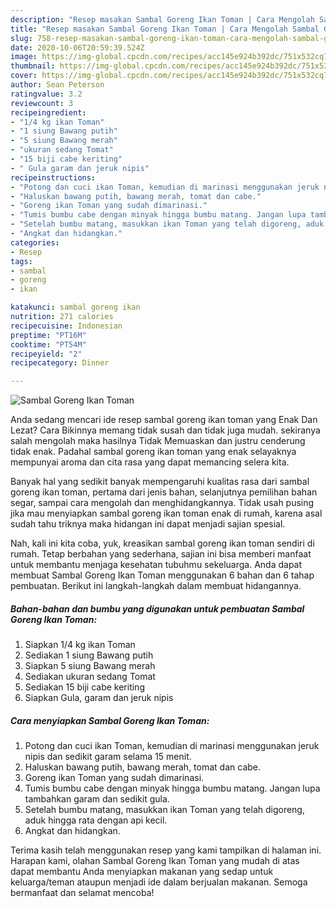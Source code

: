 ```yaml
---
description: "Resep masakan Sambal Goreng Ikan Toman | Cara Mengolah Sambal Goreng Ikan Toman Yang Enak dan Simpel"
title: "Resep masakan Sambal Goreng Ikan Toman | Cara Mengolah Sambal Goreng Ikan Toman Yang Enak dan Simpel"
slug: 758-resep-masakan-sambal-goreng-ikan-toman-cara-mengolah-sambal-goreng-ikan-toman-yang-enak-dan-simpel
date: 2020-10-06T20:59:39.524Z
image: https://img-global.cpcdn.com/recipes/acc145e924b392dc/751x532cq70/sambal-goreng-ikan-toman-foto-resep-utama.jpg
thumbnail: https://img-global.cpcdn.com/recipes/acc145e924b392dc/751x532cq70/sambal-goreng-ikan-toman-foto-resep-utama.jpg
cover: https://img-global.cpcdn.com/recipes/acc145e924b392dc/751x532cq70/sambal-goreng-ikan-toman-foto-resep-utama.jpg
author: Sean Peterson
ratingvalue: 3.2
reviewcount: 3
recipeingredient:
- "1/4 kg ikan Toman"
- "1 siung Bawang putih"
- "5 siung Bawang merah"
- "ukuran sedang Tomat"
- "15 biji cabe keriting"
- " Gula garam dan jeruk nipis"
recipeinstructions:
- "Potong dan cuci ikan Toman, kemudian di marinasi menggunakan jeruk nipis dan sedikit garam selama 15 menit."
- "Haluskan bawang putih, bawang merah, tomat dan cabe."
- "Goreng ikan Toman yang sudah dimarinasi."
- "Tumis bumbu cabe dengan minyak hingga bumbu matang. Jangan lupa tambahkan garam dan sedikit gula."
- "Setelah bumbu matang, masukkan ikan Toman yang telah digoreng, aduk hingga rata dengan api kecil."
- "Angkat dan hidangkan."
categories:
- Resep
tags:
- sambal
- goreng
- ikan

katakunci: sambal goreng ikan 
nutrition: 271 calories
recipecuisine: Indonesian
preptime: "PT16M"
cooktime: "PT54M"
recipeyield: "2"
recipecategory: Dinner

---
```



![Sambal Goreng Ikan Toman](https://img-global.cpcdn.com/recipes/acc145e924b392dc/751x532cq70/sambal-goreng-ikan-toman-foto-resep-utama.jpg)

Anda sedang mencari ide resep sambal goreng ikan toman yang Enak Dan Lezat? Cara Bikinnya memang tidak susah dan tidak juga mudah. sekiranya salah mengolah maka hasilnya Tidak Memuaskan dan justru cenderung tidak enak. Padahal sambal goreng ikan toman yang enak selayaknya mempunyai aroma dan cita rasa yang dapat memancing selera kita.

Banyak hal yang sedikit banyak mempengaruhi kualitas rasa dari sambal goreng ikan toman, pertama dari jenis bahan, selanjutnya pemilihan bahan segar, sampai cara mengolah dan menghidangkannya. Tidak usah pusing jika mau menyiapkan sambal goreng ikan toman enak di rumah, karena asal sudah tahu triknya maka hidangan ini dapat menjadi sajian spesial.




Nah, kali ini kita coba, yuk, kreasikan sambal goreng ikan toman sendiri di rumah. Tetap berbahan yang sederhana, sajian ini bisa memberi manfaat untuk membantu menjaga kesehatan tubuhmu sekeluarga. Anda dapat membuat Sambal Goreng Ikan Toman menggunakan 6 bahan dan 6 tahap pembuatan. Berikut ini langkah-langkah dalam membuat hidangannya.

<!--inarticleads1-->

##### Bahan-bahan dan bumbu yang digunakan untuk pembuatan Sambal Goreng Ikan Toman:

1. Siapkan 1/4 kg ikan Toman
1. Sediakan 1 siung Bawang putih
1. Siapkan 5 siung Bawang merah
1. Sediakan ukuran sedang Tomat
1. Sediakan 15 biji cabe keriting
1. Siapkan  Gula, garam dan jeruk nipis




<!--inarticleads2-->

##### Cara menyiapkan Sambal Goreng Ikan Toman:

1. Potong dan cuci ikan Toman, kemudian di marinasi menggunakan jeruk nipis dan sedikit garam selama 15 menit.
1. Haluskan bawang putih, bawang merah, tomat dan cabe.
1. Goreng ikan Toman yang sudah dimarinasi.
1. Tumis bumbu cabe dengan minyak hingga bumbu matang. Jangan lupa tambahkan garam dan sedikit gula.
1. Setelah bumbu matang, masukkan ikan Toman yang telah digoreng, aduk hingga rata dengan api kecil.
1. Angkat dan hidangkan.




Terima kasih telah menggunakan resep yang kami tampilkan di halaman ini. Harapan kami, olahan Sambal Goreng Ikan Toman yang mudah di atas dapat membantu Anda menyiapkan makanan yang sedap untuk keluarga/teman ataupun menjadi ide dalam berjualan makanan. Semoga bermanfaat dan selamat mencoba!
